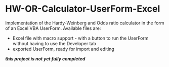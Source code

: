 # HW-OR-Calculator-UserForm-Excel

Implementation of the Hardy-Weinberg and Odds ratio calculator in the form of an Excel VBA UserForm.
Available files are:
- Excel file with macro support - with a button to run the UserForm without having to use the Developer tab
- exported UserForm, ready for import and editing

***this project is not yet fully completed***
